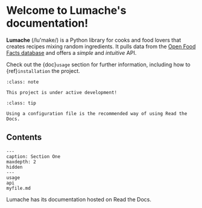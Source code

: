 # Welcome to Lumache's documentation!

**Lumache** (/lu'make/) is a Python library for cooks and food lovers
that creates recipes mixing random ingredients.
It pulls data from the [Open Food Facts database](https://world.openfoodfacts.org/)
and offers a *simple* and *intuitive* API.

Check out the {doc}`usage` section for further information, including
how to {ref}`installation` the project.

```{admonition} Here's my title
:class: note

This project is under active development!
```

```{admonition} Tip 123
:class: tip

Using a configuration file is the recommended way of using Read the Docs.
```

## Contents

```{toctree}
---
caption: Section One
maxdepth: 2
hidden
---
usage
api
myfile.md
```

Lumache has its documentation hosted on Read the Docs.
